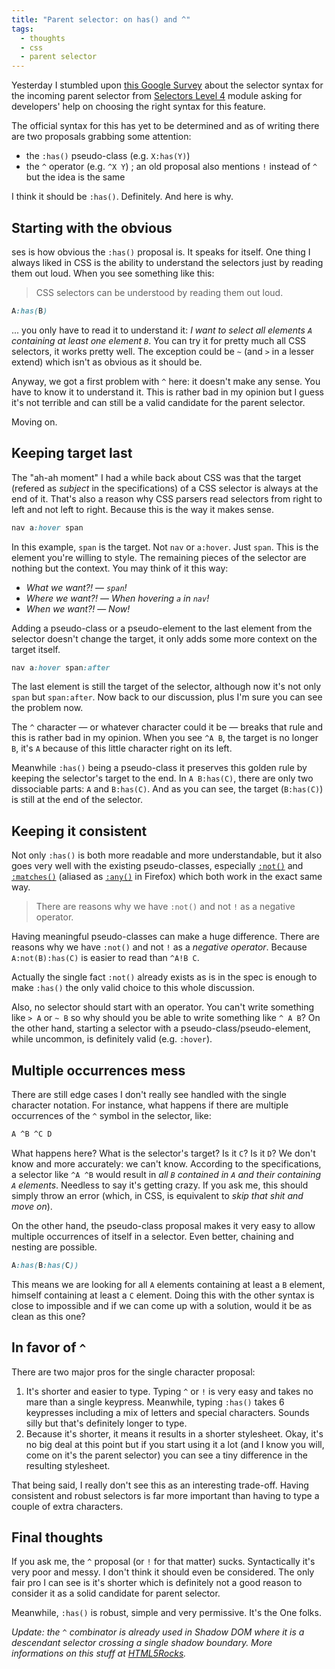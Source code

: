 ```yaml
---
title: "Parent selector: on has() and ^"
tags:
  - thoughts
  - css
  - parent selector
---
```


Yesterday I stumbled upon [this Google Survey](https://docs.google.com/forms/d/1x0eXPBj1GN8Zau-7k9J_JGhoM6uGEqlJBkBBDFswT2w/viewform?edit_requested=true) about the selector syntax for the incoming parent selector from [Selectors Level 4](http://dev.w3.org/csswg/selectors4/#subject) module asking for developers' help on choosing the right syntax for this feature. 

The official syntax for this has yet to be determined and as of writing there are two proposals grabbing some attention:

* the `:has()` pseudo-class (e.g. `X:has(Y)`)
* the `^` operator (e.g. `^X Y`) ; an old proposal also mentions `!` instead of `^` but the idea is the same

I think it should be `:has()`. Definitely. And here is why.

## Starting with the obvious 
ses is how obvious the `:has()` proposal is. It speaks for itself. One thing I always liked in CSS is the ability to understand the selectors just by reading them out loud. When you see something like this:

> CSS selectors can be understood by reading them out loud.

```css
A:has(B)
```

... you only have to read it to understand it: *I want to select all elements `A` containing at least one element `B`*. You can try it for pretty much all CSS selectors, it works pretty well. The exception could be `~` (and `>` in a lesser extend) which isn't as obvious as it should be.

Anyway, we got a first problem with `^` here: it doesn't make any sense. You have to know it to understand it. This is rather bad in my opinion but I guess it's not terrible and can still be a valid candidate for the parent selector.

Moving on.

## Keeping target last 

The "ah-ah moment" I had a while back about CSS was that the target (refered as *subject* in the specifications) of a CSS selector is always at the end of it. That's also a reason why CSS parsers read selectors from right to left and not left to right. Because this is the way it makes sense. 

```css
nav a:hover span
```

In this example, `span` is the target. Not `nav` or `a:hover`. Just `span`. This is the element you're willing to style. The remaining pieces of the selector are nothing but the context. You may think of it this way:

* *What we want?!* &mdash; *`span`!*
* *Where we want?!* &mdash; *When hovering `a` in `nav`!*
* *When we want?!* &mdash; *Now!*

Adding a pseudo-class or a pseudo-element to the last element from the selector doesn't change the target, it only adds some more context on the target itself. 

```css
nav a:hover span:after
```

The last element is still the target of the selector, although now it's not only `span` but `span:after`. Now back to our discussion, plus I'm sure you can see the problem now.

The `^` character &mdash; or whatever character could it be &mdash; breaks that rule and this is rather bad in my opinion. When you see `^A B`, the target is no longer `B`, it's `A` because of this little character right on its left. 

Meanwhile `:has()` being a pseudo-class it preserves this golden rule by keeping the selector's target to the end. In `A B:has(C)`, there are only two dissociable parts: `A` and `B:has(C)`. And as you can see, the target (`B:has(C)`) is still at the end of the selector.

## Keeping it consistent 

Not only `:has()` is both more readable and more understandable, but it also goes very well with the existing pseudo-classes, especially [`:not()`](http://dev.w3.org/csswg/selectors4/#negation) and [`:matches()`](http://dev.w3.org/csswg/selectors4/#matches) (aliased as [`:any()`](https://developer.mozilla.org/en-US/docs/Web/CSS/:any) in Firefox) which both work in the exact same way.

> There are reasons why we have `:not()` and not `!` as a negative operator.

Having meaningful pseudo-classes can make a huge difference. There are reasons why we have `:not()` and not `!` as a *negative operator*. Because `A:not(B):has(C)` is easier to read than `^A!B C`. 

Actually the single fact `:not()` already exists as is in the spec is enough to make `:has()` the only valid choice to this whole discussion.

Also, no selector should start with an operator. You can't write something like `> A` or `~ B` so why should you be able to write something like `^ A B`? On the other hand, starting a selector with a pseudo-class/pseudo-element, while uncommon, is definitely valid (e.g. `:hover`).

## Multiple occurrences mess 

There are still edge cases I don't really see handled with the single character notation. For instance, what happens if there are multiple occurrences of the `^` symbol in the selector, like:

```css
A ^B ^C D
```

What happens here? What is the selector's target? Is it `C`? Is it `D`? We don't know and more accurately: we can't know. According to the specifications, a selector like `^A ^B` would result in *all `B` contained in `A` and their containing `A` elements*. Needless to say it's getting crazy. If you ask me, this should simply throw an error (which, in CSS, is equivalent to *skip that shit and move on*).

On the other hand, the pseudo-class proposal makes it very easy to allow multiple occurrences of itself in a selector. Even better, chaining and nesting are possible.

```css
A:has(B:has(C))
```

This means we are looking for all `A` elements containing at least a `B` element, himself containing at least a `C` element. Doing this with the other syntax is close to impossible and if we can come up with a solution, would it be as clean as this one?

## In favor of `^` 

There are two major pros for the single character proposal:

1. It's shorter and easier to type. Typing `^` or `!` is very easy and takes no mare than a single keypress. Meanwhile, typing `:has()` takes 6 keypresses including a mix of letters and special characters. Sounds silly but that's definitely longer to type.
2. Because it's shorter, it means it results in a shorter stylesheet. Okay, it's no big deal at this point but if you start using it a lot (and I know you will, come on it's the parent selector) you can see a tiny difference in the resulting stylesheet.

That being said, I really don't see this as an interesting trade-off. Having consistent and robust selectors is far more important than having to type a couple of extra characters.

## Final thoughts 

If you ask me, the `^` proposal (or `!` for that matter) sucks. Syntactically it's very poor and messy. I don't think it should even be considered. The only fair pro I can see is it's shorter which is definitely not a good reason to consider it as a solid candidate for parent selector.

Meanwhile, `:has()` is robust, simple and very permissive. It's the One folks. 

*Update: the `^` combinator is already used in Shadow DOM where it is a descendant selector crossing a single shadow boundary. More informations on this stuff at [HTML5Rocks](https://github.com/html5rocks/www.html5rocks.com/blob/master/content/tutorials/webcomponents/shadowdom-201/en/index.md#the--and--combinators).*
